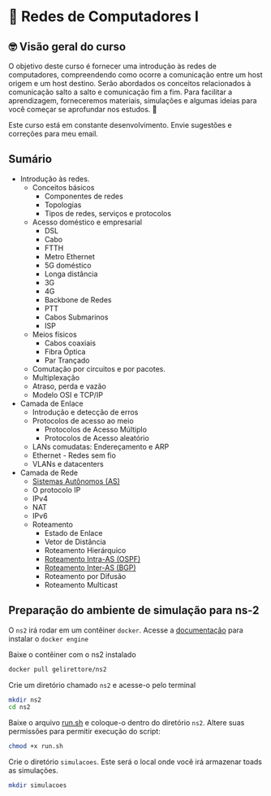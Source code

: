 # :wave: Redes de Computadores I

## 🤓 Visão geral do curso 

O objetivo deste curso é fornecer uma introdução às redes de computadores, compreendendo como ocorre a comunicação entre um host origem e um host destino. Serão abordados os conceitos relacionados à comunicação salto a salto e comunicação fim a fim. Para facilitar a aprendizagem, forneceremos materiais, simulações e algumas ideias para você começar se aprofundar nos estudos. 🚀

Este curso está em constante desenvolvimento. Envie sugestões e correções para meu email. 

## Sumário
- Introdução às redes. 
    - Conceitos básicos
        - Componentes de redes
        - Topologias
        - Tipos de redes, serviços e protocolos
    - Acesso doméstico e empresarial 						
        - DSL
        - Cabo
        - FTTH
        - Metro Ethernet
        - 5G doméstico 
        - Longa distância		
        - 3G
        - 4G
        - Backbone de Redes
        - PTT
        - Cabos Submarinos
        - ISP							
    - Meios físicos
        - Cabos coaxiais
        - Fibra Óptica
        - Par Trançado
    - Comutação por circuitos e por pacotes. 
    - Multiplexação
    - Atraso, perda e vazão							
    - Modelo OSI e TCP/IP							
- Camada de Enlace
    - Introdução e detecção de erros							
    - Protocolos de acesso ao meio 
        - Protocolos de Acesso Múltiplo 
        - Protocolos de Acesso aleatório
    - LANs comudatas: Endereçamento e ARP				
    - Ethernet							- Redes sem fio
    - VLANs e datacenters	
- Camada de Rede							
    - [Sistemas Autônomos (AS)](aulas/AS.md)
    - O protocolo IP							
    - IPv4							
    - NAT							
    - IPv6							
    - Roteamento 
        - Estado de Enlace
        - Vetor de Distância
        - Roteamento Hierárquico
        - [Roteamento Intra-AS (OSPF)](aulas/RoteamentoOSPF.md)						
        - [Roteamento Inter-AS (BGP)](aulas/RoteamentoBGP.md)			
        - Roteamento por Difusão 
        - Roteamento Multicast

## Preparação do ambiente de simulação para ns-2

O `ns2` irá rodar em um contêiner `docker`. Acesse a [documentação](https://docs.docker.com/engine/install/) para instalar o `docker engine`

Baixe o contêiner com o ns2 instalado
```bash
docker pull gelirettore/ns2
```

Crie um diretório chamado `ns2` e acesse-o pelo terminal
```bash
mkdir ns2
cd ns2
```

Baixe o arquivo [run.sh](scripts/run.sh) e coloque-o dentro do diretório `ns2`. Altere suas permissões para permitir execução do script:
```bash
chmod +x run.sh
```

Crie o diretório `simulacoes`. Este será o local onde você irá armazenar toads as simulações.

```bash
mkdir simulacoes
```

